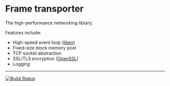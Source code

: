 # Frame transporter

The high-performance networking library.

Features include:

* High-speed event loop ([libev](http://software.schmorp.de/pkg/libev.html))
* Fixed-size block memory pool
* TCP socket abstraction
* SSL/TLS encryption ([OpenSSL](https://www.openssl.org))
* Logging

---
[![Build Status](https://travis-ci.org/TeskaLabs/Frame_Transporter.svg?branch=master)](https://travis-ci.org/TeskaLabs/Frame_Transporter)
